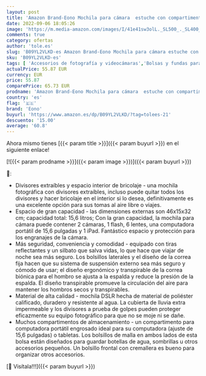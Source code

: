 ```yaml
---
layout: post
title: 'Amazon Brand-Eono Mochila para cámara  estuche con compartimento para computadora portátil y cubierta para lluvia para cámaras DSLR SLR Lente Flash Accesorios Negro Grande'
date: 2022-09-06 18:05:26
image: 'https://m.media-amazon.com/images/I/41e41sw3olL._SL500_._SL400_.jpg'
comments: true
category: ofertas
author: 'tole.es'
slug: 'B09YL2VLKD-es Amazon Brand-Eono Mochila para cámara estuche con...'
sku: 'B09YL2VLKD-es'
tags: [ 'Accesorios de fotografía y videocámaras','Bolsas y fundas para cámaras digitales','Bolsas y fundas para cámaras réflex','Bolsas y fundas para cámaras,  videocámaras y prismáticos','Electrónica','Fotografía y videocámaras','eono','mochila','🇪🇸', ]
actualPrice: 55.87 EUR
currency: EUR
price: 55.87
comparePrice: 65.73 EUR
prodname: 'Amazon Brand-Eono Mochila para cámara  estuche con compartimento para computadora portátil y cubierta para lluvia para cámaras DSLR SLR Lente Flash Accesorios Negro Grande'
country: 'es'
flag: '🇪🇸'
brand: 'Eono'
buyurl: 'https://www.amazon.es/dp/B09YL2VLKD/?tag=tolees-21'
descuento: '15.00'
average: '60.8'
---
```


Ahora mismo tienes [{{< param title >}}]({{< param buyurl >}}) en el siguiente enlace!

[![{{< param prodname >}}]({{< param image >}})]({{< param buyurl >}})

🔎:

- Divisores extraíbles y espacio interior de bricolaje - una mochila fotográfica con divisores extraíbles, incluso puede quitar todos los divisores y hacer bricolaje en el interior si lo desea, definitivamente es una excelente opción para sus tomas al aire libre o viajes.
- Espacio de gran capacidad - las dimensiones externas son 46x15x32 cm; capacidad total: 15,6 litros; Con la gran capacidad, la mochila para cámara puede contener 2 cámaras, 1 flash, 6 lentes, una computadora portátil de 15,6 pulgadas y 1 iPad. Fantástico espacio y protección para los engranajes de la cámara.
- Más seguridad, conveniencia y comodidad - equipado con tiras reflectantes y un silbato que salva vidas, lo que hace que viajar de noche sea más seguro. Los bolsillos laterales y el diseño de la correa fija hacen que su sistema de suspensión externo sea más seguro y cómodo de usar; el diseño ergonómico y transpirable de la correa biónica para el hombro se ajusta a la espalda y reduce la presión de la espalda. El diseño transpirable promueve la circulación del aire para mantener los hombros secos y transpirables.
- Material de alta calidad - mochila DSLR hecha de material de poliéster calificado, duradero y resistente al agua. La cubierta de lluvia extra impermeable y los divisores a prueba de golpes pueden proteger eficazmente su equipo fotográfico para que no se moje ni se dañe.
- Muchos compartimentos de almacenamiento - un compartimento para computadora portátil engrosado ideal para su computadora (ajuste de 15,6 pulgadas) o tabletas. Los bolsillos de malla en ambos lados de esta bolsa están diseñados para guardar botellas de agua, sombrillas u otros accesorios pequeños. Un bolsillo frontal con cremallera es bueno para organizar otros accesorios.

[🛒 Visítala!!!]({{< param buyurl >}})
